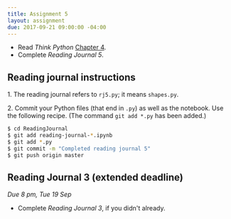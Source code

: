 ```yaml
---
title: Assignment 5
layout: assignment
due: 2017-09-21 09:00:00 -04:00
---
```


* Read *Think Python* [Chapter 4](http://www.greenteapress.com/thinkpython2/html/thinkpython2005.html).
* Complete *Reading Journal 5*.

## Reading journal instructions

1\. The reading journal refers to `rj5.py`; it means `shapes.py`.

2\. Commit your Python files (that end in `.py`) as well as the notebook. Use the following recipe. (The command `git add *.py` has been added.)

```bash
$ cd ReadingJournal
$ git add reading-journal-*.ipynb
$ git add *.py
$ git commit -m "Completed reading journal 5"
$ git push origin master
```

## Reading Journal 3 (extended deadline)

*Due 8 pm, Tue 19 Sep*

* Complete *Reading Journal 3*, if you didn't already.
